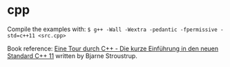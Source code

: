# cpp

Compile the examples with:
`$ g++ -Wall -Wextra -pedantic -fpermissive -std=c++11 <src.cpp>`

Book reference: [Eine Tour durch C++ - Die kurze Einführung in den neuen Standard C++ 11](https://www.amazon.de/Eine-Tour-durch-Einf%C3%BChrung-Standard/dp/3446439625) written by Bjarne Stroustrup.

